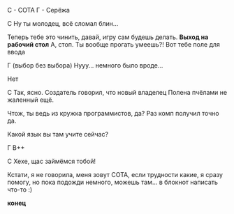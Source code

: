 С - СОТА
Г - Серёжа

С
Ну ты молодец, всё сломал блин…

Теперь тебе это чинить, давай, игру сам будешь делать.
**Выход на рабочий стол**
А, стоп. Ты вообще прогать умеешь?! Вот тебе поле для ввода

Г (выбор без выбора)
Нууу... немного было вроде...

Нет

С
Так, ясно. Создатель говорил, что новый владелец Полена пчёлами не жаленный ещё.

Чтож, ты ведь из кружка программистов, да? Раз комп получил точно да.

Какой язык вы там учите сейчас?

Г
В++

С
Хехе, щас займёмся тобой!

Кстати, я не говорила, меня зовут СОТА, если трудности какие, я сразу помогу, но пока подожди немного, можешь там... в блокнот написать что-то :)

**конец** 

